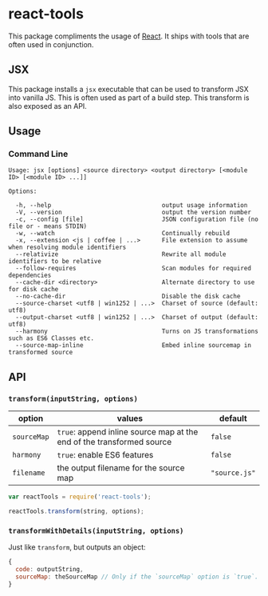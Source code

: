 # react-tools

This package compliments the usage of [React](http://facebook.github.io/react/). It ships with tools that are often used in conjunction.

## JSX

This package installs a `jsx` executable that can be used to transform JSX into vanilla JS. This is often used as part of a build step. This transform is also exposed as an API.

## Usage

### Command Line

    Usage: jsx [options] <source directory> <output directory> [<module ID> [<module ID> ...]]

    Options:

      -h, --help                               output usage information
      -V, --version                            output the version number
      -c, --config [file]                      JSON configuration file (no file or - means STDIN)
      -w, --watch                              Continually rebuild
      -x, --extension <js | coffee | ...>      File extension to assume when resolving module identifiers
      --relativize                             Rewrite all module identifiers to be relative
      --follow-requires                        Scan modules for required dependencies
      --cache-dir <directory>                  Alternate directory to use for disk cache
      --no-cache-dir                           Disable the disk cache
      --source-charset <utf8 | win1252 | ...>  Charset of source (default: utf8)
      --output-charset <utf8 | win1252 | ...>  Charset of output (default: utf8)
      --harmony                                Turns on JS transformations such as ES6 Classes etc.
      --source-map-inline                      Embed inline sourcemap in transformed source

## API

### `transform(inputString, options)`

option | values | default
-------|--------|---------
`sourceMap` | `true`: append inline source map at the end of the transformed source | `false`
`harmony` | `true`: enable ES6 features | `false`
`filename` | the output filename for the source map | `"source.js"`

```js
var reactTools = require('react-tools');

reactTools.transform(string, options);
```

### `transformWithDetails(inputString, options)`

Just like `transform`, but outputs an object:
```js
{
  code: outputString,
  sourceMap: theSourceMap // Only if the `sourceMap` option is `true`.
}
```
